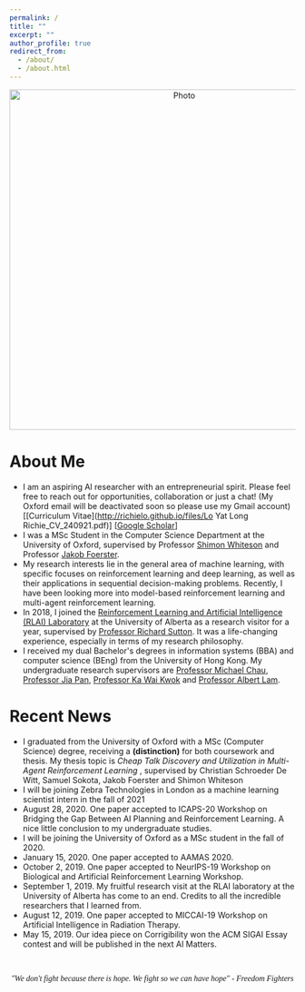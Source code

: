 ```yaml
---
permalink: /
title: ""
excerpt: ""
author_profile: true
redirect_from:
  - /about/
  - /about.html
---
```


<p align="center">
  <img src="https://richielo.github.io/images/hk_bf.gif?raw=true" alt="Photo" style="width: 600px;"/>
</p>

# About Me
* I am an aspiring AI researcher with an entrepreneurial spirit. Please feel free to reach out for opportunities, collaboration or just a chat! (My Oxford email will be deactivated soon so please use my Gmail account)[[Curriculum Vitae](http://richielo.github.io/files/Lo Yat Long Richie_CV_240921.pdf)] [[Google Scholar](https://scholar.google.com/citations?user=qBM2A3kAAAAJ&hl=en)]
* I was a MSc Student in the Computer Science Department at the University of Oxford, supervised by Professor [Shimon Whiteson](https://whirl.cs.ox.ac.uk/) and Professor [Jakob Foerster](https://www.jakobfoerster.com/).
* My research interests lie in the general area of machine learning, with specific focuses on reinforcement learning and deep learning, as well as their applications in sequential decision-making problems. Recently, I have been looking more into model-based reinforcement learning and multi-agent reinforcement learning.
* In 2018, I joined the [Reinforcement Learning and Artificial Intelligence (RLAI) Laboratory](http://rlai.ualberta.ca/) at the University of Alberta as a research visitor for a year, supervised by [Professor Richard Sutton](http://incompleteideas.net/). It was a life-changing experience, especially in terms of my research philosophy.
* I received my dual Bachelor's degrees in information systems (BBA) and computer science (BEng) from the University of Hong Kong. My undergraduate research supervisors are [Professor Michael Chau](https://pweb.fbe.hku.hk/~mchau/), [Professor Jia Pan](https://sites.google.com/site/panjia/), [Professor Ka Wai Kwok](https://web.hku.hk/~kwokkw/) and [Professor Albert Lam](https://www.eee.hku.hk/~ayslam/).

# Recent News
* I graduated from the University of Oxford with a MSc (Computer Science) degree, receiving a <b>(distinction)</b> for both coursework and thesis. My thesis topic is <i> Cheap Talk Discovery and Utilization in Multi-Agent Reinforcement Learning </i>, supervised by Christian Schroeder De Witt, Samuel Sokota, Jakob Foerster and Shimon Whiteson
* I will be joining Zebra Technologies in London as a machine learning scientist intern in the fall of 2021
* August 28, 2020. One paper accepted to ICAPS-20 Workshop on Bridging the Gap Between AI Planning and Reinforcement Learning. A nice little conclusion to my undergraduate studies.
* I will be joining the University of Oxford as a MSc student in the fall of 2020.
* January 15, 2020. One paper accepted to AAMAS 2020.
* October 2, 2019. One paper accepted to NeurIPS-19 Workshop on Biological and Artificial Reinforcement Learning Workshop.
* September 1, 2019. My fruitful research visit at the RLAI laboratory at the University of Alberta has come to an end. Credits to all the incredible researchers that I learned from.
* August 12, 2019. One paper accepted to MICCAI-19 Workshop on Artificial Intelligence in Radiation Therapy.
* May 15, 2019. Our idea piece on Corrigibility won the ACM SIGAI Essay contest and will be published in the next AI Matters.


<br>
<p align="center" style="font-family:cursive">
<i> "We don't fight because there is hope. We fight so we can have hope" - Freedom Fighters</i>
</p>
